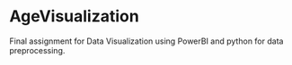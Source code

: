 # AgeVisualization
Final assignment for Data Visualization using PowerBI and python for data preprocessing.

